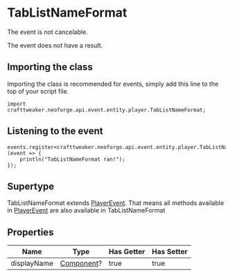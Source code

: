 # TabListNameFormat

The event is not cancelable.

The event does not have a result.

## Importing the class

Importing the class is recommended for events, simply add this line to the top of your script file.
```zenscript
import crafttweaker.neoforge.api.event.entity.player.TabListNameFormat;
```


## Listening to the event

```zenscript
events.register<crafttweaker.neoforge.api.event.entity.player.TabListNameFormat>(event => {
    println("TabListNameFormat ran!");
});
```


## Supertype

TabListNameFormat extends [PlayerEvent](/neoforge/api/event/entity/player/PlayerEvent). That means all methods available in [PlayerEvent](/neoforge/api/event/entity/player/PlayerEvent) are also available in TabListNameFormat

## Properties

|    Name     |                   Type                    | Has Getter | Has Setter |
|-------------|-------------------------------------------|------------|------------|
| displayName | [Component](/vanilla/api/text/Component)? | true       | true       |

